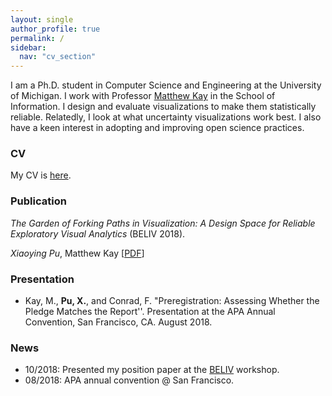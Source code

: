 ```yaml
---
layout: single
author_profile: true
permalink: /
sidebar:
  nav: "cv_section"
---
```




I am a Ph.D. student in Computer Science and Engineering at the University of Michigan. I work with Professor [Matthew Kay](http://mjskay.com/) in the School of Information. I design and evaluate visualizations to make them statistically reliable. Relatedly, I look at what uncertainty visualizations work best. I also have a keen interest in adopting and improving open science practices.

<!-- I am currently thinking about

- Making visual analytics systems more statistically reliable
- Designing and evaluating uncertainty visualizations
- Understanding and improving preregistration
 -->

### CV

My CV is [here]({{"files/pu_cv.pdf"}}).


### Publication

_The Garden of Forking Paths in Visualization: A Design Space for Reliable Exploratory Visual Analytics_ (BELIV 2018).

 _Xiaoying Pu_, Matthew Kay   [[PDF]({{"/files/beliv2018_forking_paths.pdf"}})]

<!-- ![Bucknell computing center]({{ "/assets/img/cover.jpeg" | absolute_url }})   -->

### Presentation

- Kay, M.,  __Pu, X.__, and Conrad, F. "Preregistration: Assessing Whether the Pledge Matches the Report''. Presentation at the APA Annual Convention, San Francisco, CA. August 2018.

<!--
-  __Pu, X.__ and  Kirby, C.S., "Feasibility of using freshwater mussels to monitor Ba and Sr contamination due to shale gas flowback water in Pennsylvania streams.'' Geological Society of America Abstracts with Programs, Vol. 46, No. 6, p.315. (Poster presentation at 2014 Geological Society of America Annual Meeting in Vancouver, BC.) -->


### News

- 10/2018: Presented my position paper at the [BELIV](https://beliv-workshop.github.io/schedule.html) workshop.
- 08/2018: APA annual convention @ San Francisco.

<!-- - 06/2018: [SIPS](https://www.improvingpsych.org/SIPS2018/) @ Grand Rapids.
- 04/2018: First time at CHI!
- 02/2018: Social and Behavioral Sciences Research Initiative (SBSRI) workshop at UIUC. -->
